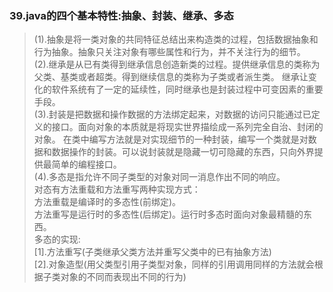 ### 39.java的四个基本特性:抽象、封装、继承、多态
>(1).抽象是将一类对象的共同特征总结出来构造类的过程，包括数据抽象和行为抽象。抽象只关注对象有哪些属性和行为，并不关注行为的细节。             
 (2).继承是从已有类得到继承信息创造新类的过程。提供继承信息的类称为父类、基类或者超类。得到继续信息的类称为子类或者派生类。
 继承让变化的软件系统有了一定的延续性，同时继承也是封装过程中可变因素的重要手段。                                              
 (3).封装是把数据和操作数据的方法绑定起来，对数据的访问只能通过已定义的接口。面向对象的本质就是将现实世界描绘成一系列完全自治、封闭的对象。
 在类中编写方法就是对实现细节的一种封装，编写一个类就是对数据和数据操作的封装。可以说封装就是隐藏一切可隐藏的东西，只向外界提供最简单的编程接口。                    
 (4).多态是指允许不同子类型的对象对同一消息作出不同的响应。                
 对态有方法重载和方法重写两种实现方式：                        
 方法重载是编译时的多态性(前绑定)。         
 方法重写是运行时的多态性(后绑定)。运行时多态时面向对象最精髓的东西。            
 多态的实现:             
 [1].方法重写(子类继承父类方法并重写父类中的已有抽象方法)                
 [2].对象造型(用父类型引用子类型对象，同样的引用调用同样的方法就会根据子类对象的不同而表现出不同的行为)                 
